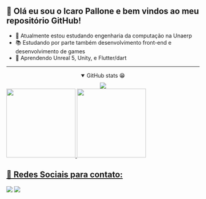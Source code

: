##  👋 Olá eu sou o Icaro Pallone e bem vindos ao meu repositório GitHub!

- 🎒 Atualmente estou estudando engenharia da computação na Unaerp
- 📚 Estudando por parte também desenvolvimento front-end e desenvolvimento de games
- 🧠 Aprendendo Unreal 5, Unity, e Flutter/dart

<hr>
<div align="center">
  <details open>
    <summary style="margin-bottom:10px;">GitHub stats 😁</summary>
    <a href="https://github-readme-streak-stats.herokuapp.com/?user=IcaroPallone&theme=monokai-metallian&hide_border=true"><img src="https://github-readme-streak-stats.herokuapp.com/?user=IcaroPallone&theme=monokai-metallian&hide_border=true"/></a>
    <div style="display:flex; justify-content: space-between">
      <a href="https://github.com/IcaroPallone">
      <img height="180cm" src="https://github-readme-stats.vercel.app/api?username=IcaroPallone&show_icons=true&theme=radical&count_private=true&show_icons=true&include_all_commits=true">
      <img height="180cm" src="https://github-readme-stats.vercel.app/api/top-langs/?username=IcaroPallone&layout=compact&langs_count=10&theme=radical&include_all_commits=true&count_private=true">
    </div>
  </details>
</div>
  
## 📧 Redes Sociais para contato:
  <div> 
  <a href="https://www.linkedin.com/in/icaro-squassoni-pallone-164454204/" target="_blank"><img src="https://img.shields.io/badge/-LinkedIn-%230077B5?style=for-the-badge&logo=linkedin&logoColor=white" target="_blank"></a> 
  <a href="mailto:icopallone@hotmail.com"><img src="https://img.shields.io/badge/-Gmail-%23333?style=for-the-badge&logo=gmail&logoColor=red" target="_blank"></a>
  </div>
